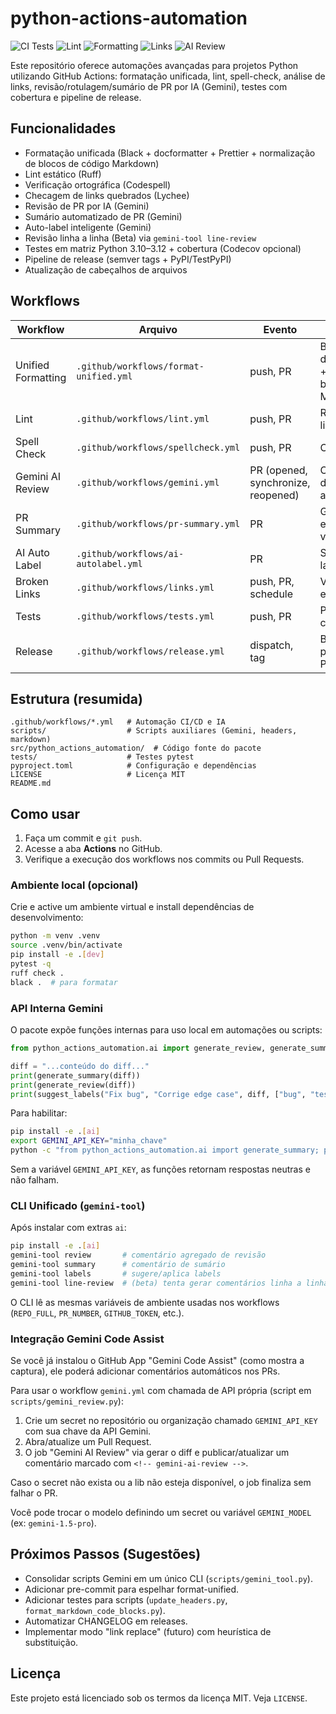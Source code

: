 # python-actions-automation

![CI Tests](https://github.com/dronreef2/python-actions-automation/actions/workflows/tests.yml/badge.svg)
![Lint](https://github.com/dronreef2/python-actions-automation/actions/workflows/lint.yml/badge.svg)
![Formatting](https://github.com/dronreef2/python-actions-automation/actions/workflows/format-unified.yml/badge.svg)
![Links](https://github.com/dronreef2/python-actions-automation/actions/workflows/links.yml/badge.svg)
![AI Review](https://github.com/dronreef2/python-actions-automation/actions/workflows/gemini.yml/badge.svg)

Este repositório oferece automações avançadas para projetos Python utilizando GitHub Actions: formatação unificada, lint, spell-check, análise de links, revisão/rotulagem/sumário de PR por IA (Gemini), testes com cobertura e pipeline de release.

## Funcionalidades
- Formatação unificada (Black + docformatter + Prettier + normalização de blocos de código Markdown)
- Lint estático (Ruff)
- Verificação ortográfica (Codespell)
- Checagem de links quebrados (Lychee)
- Revisão de PR por IA (Gemini)
- Sumário automatizado de PR (Gemini)
- Auto-label inteligente (Gemini)
- Revisão linha a linha (Beta) via `gemini-tool line-review`
- Testes em matriz Python 3.10–3.12 + cobertura (Codecov opcional)
- Pipeline de release (semver tags + PyPI/TestPyPI)
- Atualização de cabeçalhos de arquivos

## Workflows

| Workflow | Arquivo | Evento | Descrição |
|----------|---------|--------|-----------|
| Unified Formatting | `.github/workflows/format-unified.yml` | push, PR | Black + docformatter + Prettier + blocos Markdown |
| Lint | `.github/workflows/lint.yml` | push, PR | Ruff lint/check |
| Spell Check | `.github/workflows/spellcheck.yml` | push, PR | Codespell |
| Gemini AI Review | `.github/workflows/gemini.yml` | PR (opened, synchronize, reopened) | Comentário de revisão automatizada |
| PR Summary | `.github/workflows/pr-summary.yml` | PR | Gera sumário estruturado via IA |
| AI Auto Label | `.github/workflows/ai-autolabel.yml` | PR | Sugere/aplica labels via IA |
| Broken Links | `.github/workflows/links.yml` | push, PR, schedule | Verifica links externos |
| Tests | `.github/workflows/tests.yml` | push, PR | Pytest + cobertura |
| Release | `.github/workflows/release.yml` | dispatch, tag | Build e publicação PyPI/TestPyPI |

## Estrutura (resumida)

```text
.github/workflows/*.yml   # Automação CI/CD e IA
scripts/                  # Scripts auxiliares (Gemini, headers, markdown)
src/python_actions_automation/  # Código fonte do pacote
tests/                    # Testes pytest
pyproject.toml            # Configuração e dependências
LICENSE                   # Licença MIT
README.md
```

## Como usar
1. Faça um commit e `git push`.
2. Acesse a aba **Actions** no GitHub.
3. Verifique a execução dos workflows nos commits ou Pull Requests.

### Ambiente local (opcional)

Crie e active um ambiente virtual e install dependências de desenvolvimento:

```bash
python -m venv .venv
source .venv/bin/activate
pip install -e .[dev]
pytest -q
ruff check .
black .  # para formatar
```

### API Interna Gemini

O pacote expõe funções internas para uso local em automações ou scripts:

```python
from python_actions_automation.ai import generate_review, generate_summary, suggest_labels

diff = "...conteúdo do diff..."
print(generate_summary(diff))
print(generate_review(diff))
print(suggest_labels("Fix bug", "Corrige edge case", diff, ["bug", "tests"]))
```

Para habilitar:
```bash
pip install -e .[ai]
export GEMINI_API_KEY="minha_chave"
python -c "from python_actions_automation.ai import generate_summary; print(generate_summary('diff exemplo'))"
```

Sem a variável `GEMINI_API_KEY`, as funções retornam respostas neutras e não falham.

### CLI Unificado (`gemini-tool`)

Após instalar com extras `ai`:

```bash
pip install -e .[ai]
gemini-tool review       # comentário agregado de revisão
gemini-tool summary      # comentário de sumário
gemini-tool labels       # sugere/aplica labels
gemini-tool line-review  # (beta) tenta gerar comentários linha a linha
```

O CLI lê as mesmas variáveis de ambiente usadas nos workflows (`REPO_FULL`, `PR_NUMBER`, `GITHUB_TOKEN`, etc.).


### Integração Gemini Code Assist

Se você já instalou o GitHub App "Gemini Code Assist" (como mostra a captura), ele poderá adicionar comentários automáticos nos PRs.

Para usar o workflow `gemini.yml` com chamada de API própria (script em `scripts/gemini_review.py`):

1. Crie um secret no repositório ou organização chamado `GEMINI_API_KEY` com sua chave da API Gemini.
2. Abra/atualize um Pull Request.
3. O job "Gemini AI Review" via gerar o diff e publicar/atualizar um comentário marcado com `<!-- gemini-ai-review -->`.

Caso o secret não exista ou a lib não esteja disponível, o job finaliza sem falhar o PR.

Você pode trocar o modelo definindo um secret ou variável `GEMINI_MODEL` (ex: `gemini-1.5-pro`).


## Próximos Passos (Sugestões)
- Consolidar scripts Gemini em um único CLI (`scripts/gemini_tool.py`).
- Adicionar pre-commit para espelhar format-unified.
- Adicionar testes para scripts (`update_headers.py`, `format_markdown_code_blocks.py`).
- Automatizar CHANGELOG em releases.
- Implementar modo "link replace" (futuro) com heurística de substituição.

## Licença
Este projeto está licenciado sob os termos da licença MIT. Veja `LICENSE`.